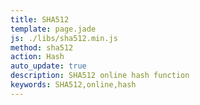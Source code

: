 ```yaml
---
title: SHA512
template: page.jade
js: ./libs/sha512.min.js
method: sha512
action: Hash
auto_update: true
description: SHA512 online hash function
keywords: SHA512,online,hash
---
```

